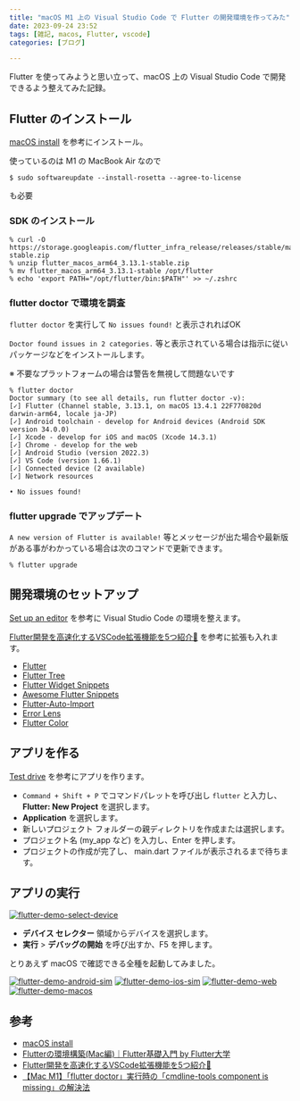```yaml
---
title: "macOS M1 上の Visual Studio Code で Flutter の開発環境を作ってみた"
date: 2023-09-24 23:52
tags: [雑記, macos, Flutter, vscode]
categories: [ブログ]

---
```


Flutter を使ってみようと思い立って、macOS 上の Visual Studio Code で開発できるよう整えてみた記録。

## Flutter のインストール

[macOS install](https://docs.flutter.dev/get-started/install/macos) を参考にインストール。

使っているのは M1 の MacBook Air なので

```console
$ sudo softwareupdate --install-rosetta --agree-to-license
```

も必要

### SDK のインストール

```console
% curl -O https://storage.googleapis.com/flutter_infra_release/releases/stable/macos/flutter_macos_arm64_3.13.1-stable.zip
% unzip flutter_macos_arm64_3.13.1-stable.zip
% mv flutter_macos_arm64_3.13.1-stable /opt/flutter
% echo 'export PATH="/opt/flutter/bin:$PATH"' >> ~/.zshrc
```

### flutter doctor で環境を調査

`flutter doctor` を実行して `No issues found!` と表示されればOK

`Doctor found issues in 2 categories.` 等と表示されている場合は指示に従いパッケージなどをインストールします。

※ 不要なプラットフォームの場合は警告を無視して問題ないです

```console
% flutter doctor
Doctor summary (to see all details, run flutter doctor -v):
[✓] Flutter (Channel stable, 3.13.1, on macOS 13.4.1 22F770820d darwin-arm64, locale ja-JP)
[✓] Android toolchain - develop for Android devices (Android SDK version 34.0.0)
[✓] Xcode - develop for iOS and macOS (Xcode 14.3.1)
[✓] Chrome - develop for the web
[✓] Android Studio (version 2022.3)
[✓] VS Code (version 1.66.1)
[✓] Connected device (2 available)
[✓] Network resources

• No issues found!
```

### flutter upgrade でアップデート

`A new version of Flutter is available!` 等とメッセージが出た場合や最新版がある事がわかっている場合は次のコマンドで更新できます。

```console
% flutter upgrade
```

## 開発環境のセットアップ

[Set up an editor](https://docs.flutter.dev/get-started/editor) を参考に Visual Studio Code の環境を整えます。

[Flutter開発を高速化するVSCode拡張機能を5つ紹介🎉](https://zenn.dev/hagakun_dev/articles/2f2eb65b892bea) を参考に拡張も入れます。

* [Flutter](https://marketplace.visualstudio.com/items?itemName=Dart-Code.flutter)
* [Flutter Tree](https://marketplace.visualstudio.com/items?itemName=marcelovelasquez.flutter-tree)
* [Flutter Widget Snippets](https://marketplace.visualstudio.com/items?itemName=alexisvt.flutter-snippets)
* [Awesome Flutter Snippets](https://marketplace.visualstudio.com/items?itemName=Nash.awesome-flutter-snippets)
* [Flutter-Auto-Import](https://marketplace.visualstudio.com/items?itemName=davidwoo.flutter-auto-import)
* [Error Lens](https://marketplace.visualstudio.com/items?itemName=usernamehw.errorlens)
* [Flutter Color](https://marketplace.visualstudio.com/items?itemName=circlecodesolution.ccs-flutter-color)

## アプリを作る

[Test drive](https://docs.flutter.dev/get-started/test-drive) を参考にアプリを作ります。

* `Command + Shift + P` でコマンドパレットを呼び出し `flutter` と入力し、**Flutter: New Project** を選択します。
* **Application** を選択します。
* 新しいプロジェクト フォルダーの親ディレクトリを作成または選択します。
* プロジェクト名 (my_app など) を入力し、Enter を押します。
* プロジェクトの作成が完了し、 main.dart ファイルが表示されるまで待ちます。

## アプリの実行

[<img src="{{ thumbnail('/images/20230828-flutter-demo-select-device.png', 640, 640) }}" alt="flutter-demo-select-device">](/images/20230828-flutter-demo-select-device.png)

* **デバイス セレクター** 領域からデバイスを選択します。
* **実行** > **デバッグの開始** を呼び出すか、F5 を押します。

とりあえず macOS で確認できる全種を起動してみました。

[<img src="{{ thumbnail('/images/20230828-flutter-demo-android-sim.png', 640, 640) }}" alt="flutter-demo-android-sim">](/images/20230828-flutter-demo-android-sim.png) [<img src="{{ thumbnail('/images/20230828-flutter-demo-ios-sim.png', 640, 640) }}" alt="flutter-demo-ios-sim">](/images/20230828-flutter-demo-ios-sim.png) [<img src="{{ thumbnail('/images/20230828-flutter-demo-web.png', 640, 640) }}" alt="flutter-demo-web">](/images/20230828-flutter-demo-web.png) [<img src="{{ thumbnail('/images/20230828-flutter-demo-macos.png', 640, 640) }}" alt="flutter-demo-macos">](/images/20230828-flutter-demo-macos.png)

## 参考

* [macOS install](https://docs.flutter.dev/get-started/install/macos)
* [Flutterの環境構築(Mac編)｜Flutter基礎入門 by Flutter大学](https://zenn.dev/kboy/books/ca6a9c93fd23f3/viewer/5232dc)
* [Flutter開発を高速化するVSCode拡張機能を5つ紹介🎉](https://zenn.dev/hagakun_dev/articles/2f2eb65b892bea)
* [【Mac M1】「flutter doctor」実行時の「cmdline-tools component is missing」の解決法](https://zenn.dev/imasaka0909/articles/00ebfaf74f9cea)
